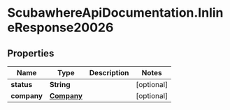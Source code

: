 # ScubawhereApiDocumentation.InlineResponse20026

## Properties
Name | Type | Description | Notes
------------ | ------------- | ------------- | -------------
**status** | **String** |  | [optional] 
**company** | [**Company**](Company.md) |  | [optional] 


